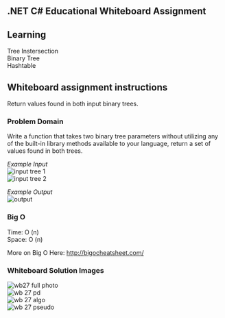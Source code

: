 ## .NET C# Educational Whiteboard Assignment

## Learning
Tree Instersection</br>
Binary Tree</br>
Hashtable</br>

## Whiteboard assignment instructions
Return values found in both input binary trees. </br>


### Problem Domain
Write a function that takes two binary tree parameters without utilizing any of the built-in library methods available to your language, return a set of values found in both trees. </br>

_Example Input_ </br>
 ![input tree 1](https://user-images.githubusercontent.com/39015829/48531900-09d9d300-e853-11e8-86bd-d3ccc456673b.jpg)</br>
 ![input tree 2](https://user-images.githubusercontent.com/39015829/48531903-0c3c2d00-e853-11e8-8060-a9df6e505c13.jpg)</br>

_Example Output_ </br>
![output](https://user-images.githubusercontent.com/39015829/48531908-0e9e8700-e853-11e8-81e8-e0b5a655c316.jpg)</br>

### Big O
Time: O (n) </br>
Space: O (n) </br>

More on Big O Here:
http://bigocheatsheet.com/ </br>

### Whiteboard Solution Images </br>
![wb27 full photo](https://user-images.githubusercontent.com/39015829/48532126-f418dd80-e853-11e8-9061-711460486ed5.jpg)</br>
![wb 27 pd](https://user-images.githubusercontent.com/39015829/48532124-f418dd80-e853-11e8-9a83-75001c01abc4.jpg)</br>
![wb 27 algo](https://user-images.githubusercontent.com/39015829/48532127-f418dd80-e853-11e8-987f-aad2923a65d2.jpg)</br>
![wb 27 pseudo](https://user-images.githubusercontent.com/39015829/48532125-f418dd80-e853-11e8-842a-51e7ddae60d2.jpg)</br>
